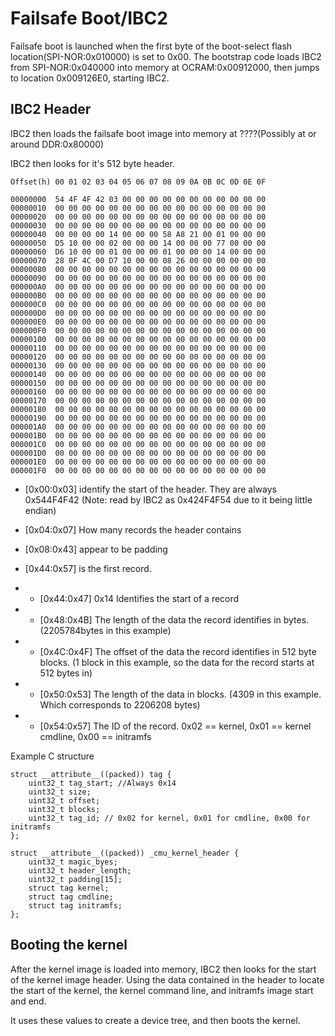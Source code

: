 # Failsafe Boot/IBC2

Failsafe boot is launched when the first byte of the boot-select flash location(SPI-NOR:0x010000) is set to 0x00. The bootstrap code loads IBC2 from SPI-NOR:0x040000 into memory at OCRAM:0x00912000, then jumps to location 0x009126E0, starting IBC2.


## IBC2 Header

IBC2 then loads the failsafe boot image into memory at ????(Possibly at or around DDR:0x80000)

IBC2 then looks for it's 512 byte header.

```
Offset(h) 00 01 02 03 04 05 06 07 08 09 0A 0B 0C 0D 0E 0F

00000000  54 4F 4F 42 03 00 00 00 00 00 00 00 00 00 00 00
00000010  00 00 00 00 00 00 00 00 00 00 00 00 00 00 00 00
00000020  00 00 00 00 00 00 00 00 00 00 00 00 00 00 00 00
00000030  00 00 00 00 00 00 00 00 00 00 00 00 00 00 00 00
00000040  00 00 00 00 14 00 00 00 58 A8 21 00 01 00 00 00
00000050  D5 10 00 00 02 00 00 00 14 00 00 00 77 00 00 00
00000060  D6 10 00 00 01 00 00 00 01 00 00 00 14 00 00 00
00000070  28 0F 4C 00 D7 10 00 00 08 26 00 00 00 00 00 00
00000080  00 00 00 00 00 00 00 00 00 00 00 00 00 00 00 00
00000090  00 00 00 00 00 00 00 00 00 00 00 00 00 00 00 00
000000A0  00 00 00 00 00 00 00 00 00 00 00 00 00 00 00 00
000000B0  00 00 00 00 00 00 00 00 00 00 00 00 00 00 00 00
000000C0  00 00 00 00 00 00 00 00 00 00 00 00 00 00 00 00
000000D0  00 00 00 00 00 00 00 00 00 00 00 00 00 00 00 00
000000E0  00 00 00 00 00 00 00 00 00 00 00 00 00 00 00 00
000000F0  00 00 00 00 00 00 00 00 00 00 00 00 00 00 00 00
00000100  00 00 00 00 00 00 00 00 00 00 00 00 00 00 00 00
00000110  00 00 00 00 00 00 00 00 00 00 00 00 00 00 00 00
00000120  00 00 00 00 00 00 00 00 00 00 00 00 00 00 00 00
00000130  00 00 00 00 00 00 00 00 00 00 00 00 00 00 00 00
00000140  00 00 00 00 00 00 00 00 00 00 00 00 00 00 00 00
00000150  00 00 00 00 00 00 00 00 00 00 00 00 00 00 00 00
00000160  00 00 00 00 00 00 00 00 00 00 00 00 00 00 00 00
00000170  00 00 00 00 00 00 00 00 00 00 00 00 00 00 00 00
00000180  00 00 00 00 00 00 00 00 00 00 00 00 00 00 00 00
00000190  00 00 00 00 00 00 00 00 00 00 00 00 00 00 00 00
000001A0  00 00 00 00 00 00 00 00 00 00 00 00 00 00 00 00
000001B0  00 00 00 00 00 00 00 00 00 00 00 00 00 00 00 00
000001C0  00 00 00 00 00 00 00 00 00 00 00 00 00 00 00 00
000001D0  00 00 00 00 00 00 00 00 00 00 00 00 00 00 00 00
000001E0  00 00 00 00 00 00 00 00 00 00 00 00 00 00 00 00
000001F0  00 00 00 00 00 00 00 00 00 00 00 00 00 00 00 00
```


- [0x00:0x03] identify the start of the header. They are always 0x544F4F42 (Note: read by IBC2 as 0x424F4F54 due to it being little endian)

- [0x04:0x07] How many records the header contains
  
- [0x08:0x43] appear to be padding

- [0x44:0x57] is the first record. 
- - [0x44:0x47] 0x14 Identifies the start of a record
- - [0x48:0x4B] The length of the data the record identifies in bytes. (2205784bytes in this example)
- - [0x4C:0x4F] The offset of the data the record identifies in 512 byte blocks. (1 block in this example, so the data for the record starts at 512 bytes in)
- - [0x50:0x53] The length of the data in blocks. (4309 in this example. Which corresponds to 2206208 bytes)
- - [0x54:0x57] The ID of the record.  0x02 == kernel, 0x01 == kernel cmdline, 0x00 == initramfs

Example C structure
```
struct __attribute__((packed)) tag {
    uint32_t tag_start; //Always 0x14
    uint32_t size;
    uint32_t offset;
    uint32_t blocks;
    uint32_t tag_id; // 0x02 for kernel, 0x01 for cmdline, 0x00 for initramfs
};

struct __attribute__((packed)) _cmu_kernel_header {
    uint32_t magic_byes;
    uint32_t header_length;
    uint32_t padding[15];
    struct tag kernel;
    struct tag cmdline;
    struct tag initramfs;
};
```




## Booting the kernel
After the kernel image is loaded into memory, IBC2 then looks for the start of the kernel image header. Using the data contained in the header to locate the start of the kernel, the kernel command line, and initramfs image start and end.

It uses these values to create a device tree, and then boots the kernel.
